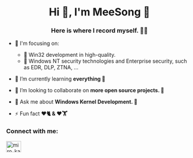 <h1 align="center">Hi 👋, I'm MeeSong 🎉</h1>
<h3 align="center">Here is where I record myself. 👨‍💻</h3>

- 🎯 I'm focusing on:
    - 💪 Win32 development in high-quality. 
    - 🔐 Windows NT security technologies and Enterprise security, such as EDR, DLP, ZTNA, ...
    
- 🌱 I’m currently learning **everything 🤣**

- 👯 I’m looking to collaborate on **more open source projects. 🤝**

- 💬 Ask me about **Windows Kernel Development. 🔧**

- ⚡ Fun fact **❤️🐈 & ❤️🏋️**

<h3 align="left">Connect with me:</h3>
<p align="left">
<a href="https://twitter.com/miro_kaku" target="blank"><img align="center" src="https://raw.githubusercontent.com/rahuldkjain/github-profile-readme-generator/master/src/images/icons/Social/twitter.svg" alt="miro_kaku" height="30" width="40" /></a>
</p>
